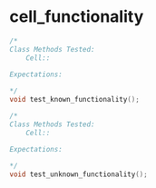 # cell_functionality #

```c++
/*
Class Methods Tested:
    Cell::

Expectations:
    
*/
void test_known_functionality();

/*
Class Methods Tested:
    Cell::

Expectations:
    
*/
void test_unknown_functionality();
```